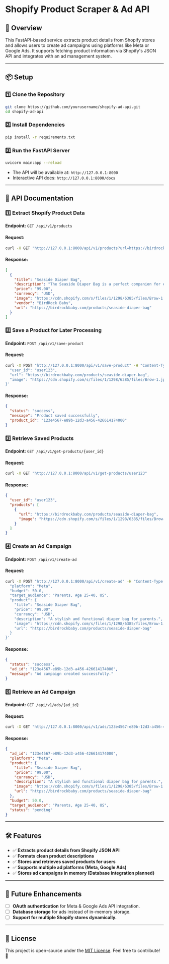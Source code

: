# Shopify Product Scraper & Ad API

## 🚀 Overview
This FastAPI-based service extracts product details from Shopify stores and allows users to create ad campaigns using platforms like Meta or Google Ads. It supports fetching product information via Shopify's JSON API and integrates with an ad management system.

---

## 📦 Setup

### **1️⃣ Clone the Repository**
```bash
git clone https://github.com/yourusername/shopify-ad-api.git
cd shopify-ad-api
```

### **2️⃣ Install Dependencies**
```bash
pip install -r requirements.txt
```

### **3️⃣ Run the FastAPI Server**
```bash
uvicorn main:app --reload
```
- The API will be available at: `http://127.0.0.1:8000`
- Interactive API docs: `http://127.0.0.1:8000/docs`

---

## 📌 API Documentation

### **1️⃣ Extract Shopify Product Data**
**Endpoint:** `GET /api/v1/products`

#### **Request:**
```bash
curl -X GET "http://127.0.0.1:8000/api/v1/products?url=https://birdrockbaby.com"
```

#### **Response:**
```json
[
  {
    "title": "Seaside Diaper Bag",
    "description": "The Seaside Diaper Bag is a perfect companion for every mom on-the-go...",
    "price": "99.00",
    "currency": "USD",
    "image": "https://cdn.shopify.com/s/files/1/1298/6385/files/Brow-1.jpg?v=1715888613",
    "vendor": "BirdRock Baby",
    "url": "https://birdrockbaby.com/products/seaside-diaper-bag"
  }
]
```

### **2️⃣ Save a Product for Later Processing**
**Endpoint:** `POST /api/v1/save-product`

#### **Request:**
```bash
curl -X POST "http://127.0.0.1:8000/api/v1/save-product" -H "Content-Type: application/json" -d '{
  "user_id": "user123",
  "url": "https://birdrockbaby.com/products/seaside-diaper-bag",
  "image": "https://cdn.shopify.com/s/files/1/1298/6385/files/Brow-1.jpg?v=1715888613"
}'
```

#### **Response:**
```json
{
  "status": "success",
  "message": "Product saved successfully",
  "product_id": "123e4567-e89b-12d3-a456-426614174000"
}
```

### **3️⃣ Retrieve Saved Products**
**Endpoint:** `GET /api/v1/get-products/{user_id}`

#### **Request:**
```bash
curl -X GET "http://127.0.0.1:8000/api/v1/get-products/user123"
```

#### **Response:**
```json
{
  "user_id": "user123",
  "products": [
    {
      "url": "https://birdrockbaby.com/products/seaside-diaper-bag",
      "image": "https://cdn.shopify.com/s/files/1/1298/6385/files/Brow-1.jpg?v=1715888613"
    }
  ]
}
```

### **4️⃣ Create an Ad Campaign**
**Endpoint:** `POST /api/v1/create-ad`

#### **Request:**
```bash
curl -X POST "http://127.0.0.1:8000/api/v1/create-ad" -H "Content-Type: application/json" -d '{
  "platform": "Meta",
  "budget": 50.0,
  "target_audience": "Parents, Age 25-40, US",
  "product": {
    "title": "Seaside Diaper Bag",
    "price": "99.00",
    "currency": "USD",
    "description": "A stylish and functional diaper bag for parents.",
    "image": "https://cdn.shopify.com/s/files/1/1298/6385/files/Brow-1.jpg?v=1715888613",
    "url": "https://birdrockbaby.com/products/seaside-diaper-bag"
  }
}'
```

#### **Response:**
```json
{
  "status": "success",
  "ad_id": "123e4567-e89b-12d3-a456-426614174000",
  "message": "Ad campaign created successfully."
}
```

### **5️⃣ Retrieve an Ad Campaign**
**Endpoint:** `GET /api/v1/ads/{ad_id}`

#### **Request:**
```bash
curl -X GET "http://127.0.0.1:8000/api/v1/ads/123e4567-e89b-12d3-a456-426614174000"
```

#### **Response:**
```json
{
  "ad_id": "123e4567-e89b-12d3-a456-426614174000",
  "platform": "Meta",
  "product": {
    "title": "Seaside Diaper Bag",
    "price": "99.00",
    "currency": "USD",
    "description": "A stylish and functional diaper bag for parents.",
    "image": "https://cdn.shopify.com/s/files/1/1298/6385/files/Brow-1.jpg?v=1715888613",
    "url": "https://birdrockbaby.com/products/seaside-diaper-bag"
  },
  "budget": 50.0,
  "target_audience": "Parents, Age 25-40, US",
  "status": "pending"
}
```

---

## 🛠 Features
- ✅ **Extracts product details from Shopify JSON API**
- ✅ **Formats clean product descriptions**
- ✅ **Stores and retrieves saved products for users**
- ✅ **Supports multiple ad platforms (Meta, Google Ads)**
- ✅ **Stores ad campaigns in memory (Database integration planned)**

---

## 🔮 Future Enhancements
- [ ] **OAuth authentication** for Meta & Google Ads API integration.
- [ ] **Database storage** for ads instead of in-memory storage.
- [ ] **Support for multiple Shopify stores dynamically.**

---

## 📜 License
This project is open-source under the [MIT License](LICENSE). Feel free to contribute! 🎉

